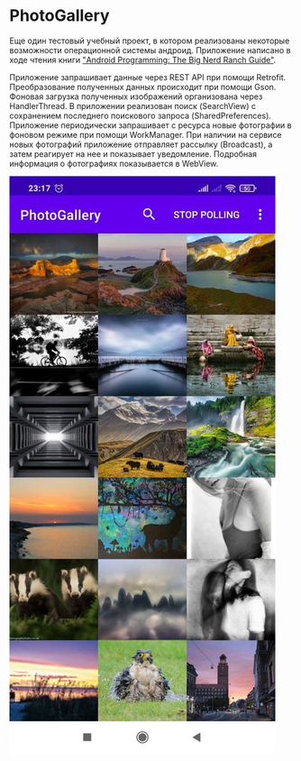 # PhotoGallery
Еще один тестовый учебный проект, в котором реализованы некоторые возможности операционной системы андроид.
Приложение написано в ходе чтения книги ["Android Programming: The Big Nerd Ranch Guide"](https://www.amazon.com/Android-Programming-Ranch-Guide-Guides/dp/0135245125/ref=dp_ob_title_bk).

Приложение запрашивает данные через REST API при помощи Retrofit. Преобразование полученных данных происходит при помощи Gson.
Фоновая загрузка полученных изображений организована через HandlerThread.
В приложении реализован поиск (SearchView) с сохранением последнего поискового запроса (SharedPreferences).
Приложение периодически запрашивает с ресурса новые фотографии в фоновом режиме при помощи WorkManager.
При наличии на сервисе новых фотографий приложение отправляет рассылку (Broadcast), а затем реагирует на нее и показывает уведомление.
Подробная информация о фотографиях показывается в WebView.

![Внешний вид приложения](docs/images/screen.jpg "Внешний вид приложения")

